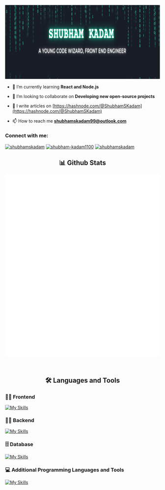   <img src="assets/h1.png" height="240px"/>
  
- 🌱 I’m currently learning **React and Node.js**

- 👯 I’m looking to collaborate on **Developing new open-source projects**

- 📝 I write articles on [https://hashnode.com/@ShubhamSKadam](https://hashnode.com/@ShubhamSKadam)

- 📫 How to reach me **shubhamskadam99@outlook.com**

<h3 align="left">Connect with me:</h3>
<p align="left">
<a href="https://twitter.com/shubhamskadam" target="blank"><img align="center" src="https://raw.githubusercontent.com/rahuldkjain/github-profile-readme-generator/master/src/images/icons/Social/twitter.svg" alt="shubhamskadam" height="30" width="40" /></a>
<a href="https://linkedin.com/in/shubham-kadam1100" target="blank"><img align="center" src="https://raw.githubusercontent.com/rahuldkjain/github-profile-readme-generator/master/src/images/icons/Social/linked-in-alt.svg" alt="shubham-kadam1100" height="30" width="40" /></a>
<a href="https://www.leetcode.com/shubhamskadam" target="blank"><img align="center" src="https://raw.githubusercontent.com/rahuldkjain/github-profile-readme-generator/master/src/images/icons/Social/leet-code.svg" alt="shubhamskadam" height="30" width="40" /></a>
</p>

<h2 align="center">📊 Github Stats</h2>

<div align = "center">

![Stats Overview](https://raw.githubusercontent.com/ShubhamSKadam/github-stats/master/generated/overview.svg#gh-dark-mode-only)
![Most Used Languages](https://raw.githubusercontent.com/ShubhamSKadam/github-stats/master/generated/languages.svg#gh-dark-mode-only)

</div>
<br>


<h2 align="center">🛠️ Languages and Tools</h2>


<h3 align="left">🏄‍♂️ Frontend</h3>

[![My Skills](https://skillicons.dev/icons?i=html,css,js,react,sass,tailwind,figma,xd)](https://skillicons.dev)

<h3 align="left">🏄‍🧰 Backend</h3>

[![My Skills](https://skillicons.dev/icons?i=nodejs,express)](https://skillicons.dev)

<h3 align="left">🗄️ Database</h3>

[![My Skills](https://skillicons.dev/icons?i=mongodb,mysql)](https://skillicons.dev)

<h3 align="left"> 💻 Additional Programming Languages and Tools</h3>

[![My Skills](https://skillicons.dev/icons?i=c,cpp,python,java,git,github,linux,docker)](https://skillicons.dev)
